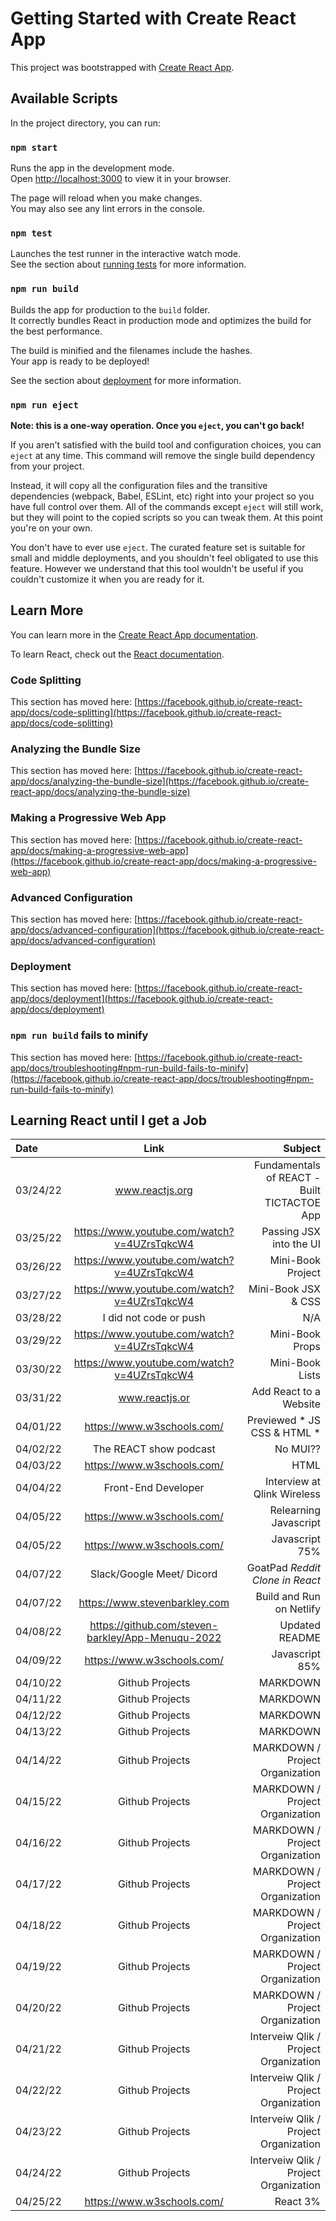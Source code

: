 # Getting Started with Create React App

This project was bootstrapped with [Create React App](https://github.com/facebook/create-react-app).

## Available Scripts

In the project directory, you can run:

### `npm start`

Runs the app in the development mode.\
Open [http://localhost:3000](http://localhost:3000) to view it in your browser.

The page will reload when you make changes.\
You may also see any lint errors in the console.

### `npm test`

Launches the test runner in the interactive watch mode.\
See the section about [running tests](https://facebook.github.io/create-react-app/docs/running-tests) for more information.

### `npm run build`

Builds the app for production to the `build` folder.\
It correctly bundles React in production mode and optimizes the build for the best performance.

The build is minified and the filenames include the hashes.\
Your app is ready to be deployed!

See the section about [deployment](https://facebook.github.io/create-react-app/docs/deployment) for more information.

### `npm run eject`

**Note: this is a one-way operation. Once you `eject`, you can't go back!**

If you aren't satisfied with the build tool and configuration choices, you can `eject` at any time. This command will remove the single build dependency from your project.

Instead, it will copy all the configuration files and the transitive dependencies (webpack, Babel, ESLint, etc) right into your project so you have full control over them. All of the commands except `eject` will still work, but they will point to the copied scripts so you can tweak them. At this point you're on your own.

You don't have to ever use `eject`. The curated feature set is suitable for small and middle deployments, and you shouldn't feel obligated to use this feature. However we understand that this tool wouldn't be useful if you couldn't customize it when you are ready for it.

## Learn More

You can learn more in the [Create React App documentation](https://facebook.github.io/create-react-app/docs/getting-started).

To learn React, check out the [React documentation](https://reactjs.org/).

### Code Splitting

This section has moved here: [https://facebook.github.io/create-react-app/docs/code-splitting](https://facebook.github.io/create-react-app/docs/code-splitting)

### Analyzing the Bundle Size

This section has moved here: [https://facebook.github.io/create-react-app/docs/analyzing-the-bundle-size](https://facebook.github.io/create-react-app/docs/analyzing-the-bundle-size)

### Making a Progressive Web App

This section has moved here: [https://facebook.github.io/create-react-app/docs/making-a-progressive-web-app](https://facebook.github.io/create-react-app/docs/making-a-progressive-web-app)

### Advanced Configuration

This section has moved here: [https://facebook.github.io/create-react-app/docs/advanced-configuration](https://facebook.github.io/create-react-app/docs/advanced-configuration)

### Deployment

This section has moved here: [https://facebook.github.io/create-react-app/docs/deployment](https://facebook.github.io/create-react-app/docs/deployment)

### `npm run build` fails to minify

This section has moved here: [https://facebook.github.io/create-react-app/docs/troubleshooting#npm-run-build-fails-to-minify](https://facebook.github.io/create-react-app/docs/troubleshooting#npm-run-build-fails-to-minify)

## Learning React until I get a Job

| Date     | Link          | Subject                                                    |
|:---------|:-------------:|-----------------------------------------------------------:|
| 03/24/22 |www.reactjs.org| Fundamentals of REACT - Built TICTACTOE App|
| 03/25/22 |https://www.youtube.com/watch?v=4UZrsTqkcW4| Passing JSX into the UI|
| 03/26/22 |https://www.youtube.com/watch?v=4UZrsTqkcW4| Mini-Book Project|
| 03/27/22 |https://www.youtube.com/watch?v=4UZrsTqkcW4| Mini-Book JSX & CSS|
| 03/28/22 |I did not code or push| N/A|
| 03/29/22 |https://www.youtube.com/watch?v=4UZrsTqkcW4| Mini-Book Props|
| 03/30/22 |https://www.youtube.com/watch?v=4UZrsTqkcW4| Mini-Book Lists|
| 03/31/22 |www.reactjs.or| Add React to a Website |
| 04/01/22 |https://www.w3schools.com/| Previewed * JS CSS & HTML * |
| 04/02/22 |The REACT show podcast|No MUI??|
| 04/03/22 |https://www.w3schools.com/| HTML |
| 04/04/22 |Front-End Developer |Interview at Qlink Wireless |
| 04/05/22 |https://www.w3schools.com/| Relearning Javascript|
| 04/05/22 |https://www.w3schools.com/| Javascript 75% |
| 04/07/22 |Slack/Google Meet/ Dicord|GoatPad *Reddit Clone in React* |
| 04/07/22 |https://www.stevenbarkley.com| Build and Run on Netlify |
| 04/08/22 |https://github.com/steven-barkley/App-Menuqu-2022|Updated README |
| 04/09/22 |https://www.w3schools.com/| Javascript 85% |
| 04/10/22 |Github Projects | MARKDOWN |
| 04/11/22 |Github Projects | MARKDOWN |
| 04/12/22 |Github Projects | MARKDOWN |
| 04/13/22 |Github Projects | MARKDOWN |
| 04/14/22 |Github Projects | MARKDOWN / Project Organization|
| 04/15/22 |Github Projects | MARKDOWN / Project Organization|
| 04/16/22 |Github Projects | MARKDOWN / Project Organization|
| 04/17/22 |Github Projects | MARKDOWN / Project Organization|
| 04/18/22 |Github Projects | MARKDOWN / Project Organization|
| 04/19/22 |Github Projects | MARKDOWN / Project Organization|
| 04/20/22 |Github Projects | MARKDOWN / Project Organization|
| 04/21/22 |Github Projects | Interveiw Qlik / Project Organization|
| 04/22/22 |Github Projects | Interveiw Qlik / Project Organization|
| 04/23/22 |Github Projects | Interveiw Qlik / Project Organization|
| 04/24/22 |Github Projects | Interveiw Qlik / Project Organization|
| 04/25/22 |https://www.w3schools.com/ |React 3%|
